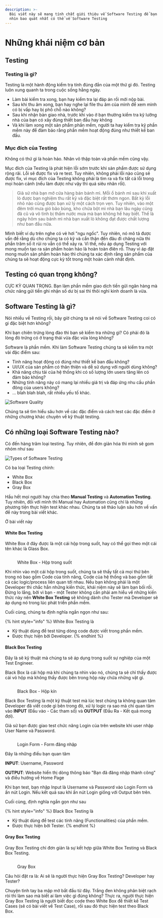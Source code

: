 ```yaml
---
description: >-
  Bài viết này sẽ mang tính chất giới thiệu về Software Testing để bạn có cái
  nhìn bao quát nhất có thể về Software Testing
---
```


# Những khái niệm cơ bản

## Testing

### Testing là gì?

Testing là một hành động kiểm tra tính đúng đắn của một thứ gì đó. Testing luôn xung quanh ta trong cuộc sống hằng ngày.&#x20;

* Làm bài kiểm tra xong, bạn hay kiểm tra lại đáp án rồi mới nộp bài.
* Sau khi thu âm xong, bạn hay nghe lại file thu âm của mình để xem mình có bị vấp hay bị phô chỗ nào không?
* Sau khi nhận bàn giao nhà, trước khi vào ở bạn thường kiểm tra kỹ lưỡng nhà của bạn có xây đúng thiết ban đầu hay không
* Và khi làm xong một sản phẩm phần mềm, người ta hay kiểm tra kỹ phần mềm này để đảm bảo rằng phần mềm hoạt động đúng như thiết kế ban đầu.

### Mục đích của Testing

Không có thứ gì là hoàn hảo. Nhân vô thập toàn và phần mềm cũng vậy.

Mục đích của Testing là phát hiện lỗi sớm trước khi sản phẩm được sử dụng rộng rãi. Lỗi sẽ được fix và re test. Tuy nhiên, không phải lỗi nào cũng sẽ được fix, vì mục đích của Testing không phải là tìm ra và fix tất cả lỗi trong mọi hoàn cảnh (nếu làm được như vậy thì quá siêu nhân rồi).

> Giả sử nhà bạn mở cửa hàng bán bánh mì. Mỗi ổ bánh mì sau khi xuất lò được bạn nghiệm thu rất kỹ và đặc biệt rất thơm ngon. Bất kỳ lỗi nhỏ nào cũng được bạn xử lý một cách trọn vẹn. Tuy nhiên, vào một đêm trời mưa gió bão bùng, kho chứa bột mì nhà bạn lâu ngày cũng đã cũ và vô tình bị thấm nước mưa mà bạn không hề hay biết. Thế là ngày hôm sau bánh mì nhà bạn xuất lò không đạt được chất lượng như ban đầu nữa.&#x20;

Mình biết ví dụ trên nghe có vẻ hơi "ngu ngốc". Tuy nhiên, nó mô tả được vấn đề rằng dù cho chúng ta có kỹ và cẩn thận đến đâu đi chăng nữa thì phần trăm số ít rủi ro vẫn có thể xảy ra. Vì thế, nếu áp dụng Testing với mong muốn tạo ra sản phẩm hoàn hảo là hoàn toàn điên rồ. Thay vì áp đặt mong muốn sản phẩm hoàn hảo thì chúng ta xác định rằng sản phẩm của chúng ta sẽ hoạt động cực kỳ tốt trong một hoàn cảnh nhất định.

## Testing có quan trọng không?

CỰC KỲ QUAN TRỌNG. Bạn làm phần mềm giao dịch tiền gửi ngân hàng mà chức năng gửi tiền ghi nhận số dư bị sai thì thôi nghỉ kinh doanh là vừa.

## Software Testing là gì?

Nói nhiều về Testing rồi, bây giờ chúng ta sẽ nói về Software Testing coi có gi đặc biệt hơn không?

Khi bạn chiên trứng lòng đào thì bạn sẽ kiểm tra những gì? Có phải đó là lòng đỏ trứng có ở trạng thái vừa đặc vừa lỏng không?

Software là phần mềm. Khi làm Software Testing chúng ta sẽ kiểm tra một vài đặc điểm sau:

* Tính năng hoạt động có đúng như thiết kế ban đầu không?
* UI/UX của sản phẩm có thân thiện và dễ sử dụng với người dùng không?
* Khả năng chịu tải của hệ thống khi có số lượng lớn users tăng lên có đảm bảo không?
* Những tính năng này có mang lại nhiều giá trị và đáp ứng nhu cầu phần đông của users không?
* ... blah blah blah, rất nhiều yếu tố khác.&#x20;

<img src="../.gitbook/assets/file.excalidraw (3).svg" alt="Software Quality" class="gitbook-drawing">

Chúng ta sẽ tìm hiểu sâu hơn về các đặc điểm và cách test các đặc điểm ở những chương khác chuyên về kỹ thuật testing.

## Có những loại Software Testing nào?

Có đến hàng trăm loại testing. Tuy nhiên, để đơn giản hóa thì mình sẽ gom nhóm như sau

<img src="../.gitbook/assets/file.excalidraw (4).svg" alt="Types of Software Testing" class="gitbook-drawing">

Có ba loại Testing chính:

* White Box
* Black Box
* Gray Box

Hầu hết mọi người hay chia theo **Manual Testing** và **Automation Testing**. Tuy nhiên, đối với mình thì Manual hay Automation cũng chỉ là những phương tiện thực hiện test khác nhau. Chúng ta sẽ thảo luận sâu hơn về vấn đề này trong bài viết khác.

Ở bài viết này

#### White Box Testing

White Box ở đây được là một cái hộp trong suốt, hay có thể gọi theo một cái tên khác là Glass Box.&#x20;

<figure><img src="../.gitbook/assets/whitebox.svg" alt=""><figcaption><p>White Box - Hộp trong suốt</p></figcaption></figure>

Khi nhìn vào một cái hộp trong suốt, chúng ta sẽ thấy tất cả mọi thứ bên trong nó bao gồm Code của tính năng, Code của hệ thống và bao gồm tất cả các logic/process liên quan tới nhau. Nếu bạn không phải là một Developer thì chắc hẳn những kiến thức, khái niệm này sẽ làm bạn bối rối. Đừng lo lắng, bởi vì bạn - một Tester không cần phải am hiểu về những kiến thức này nên **White Box Testing** sẽ không dành cho Tester mà Developer sẽ áp dụng nó trong lúc phát triển phần mềm.

Cuối cùng, chúng ta định nghĩa ngắn ngọn như sau:

{% hint style="info" %}
White Box Testing là

* Kỹ thuật dùng để test từng dòng code được viết trong phần mềm.
* Được thực hiện bởi Developer.
{% endhint %}

#### Black Box Testing

Đây là sẽ kỹ thuật mà chúng ta sẽ áp dụng trong suốt sự nghiệp của một Test Engineer.

Black Box là cái hộp mà khi chúng ta nhìn vào nó, chúng ta sẽ chỉ thấy được cái vỏ hộp mà không thấy được bên trong hộp này chứa những vật gì.

<figure><img src="../.gitbook/assets/blackbox.svg" alt=""><figcaption><p>Black Box - Hộp kín</p></figcaption></figure>

Black Box Testing là một kỹ thuật test mà lúc test chúng ta không quan tâm Developer đã viết code gì bên trong đó, xử lý logic ra sao mà chỉ quan tâm vào **INPUT** (Đầu vào - Các tham số) và **OUTPUT** (Đầu Ra - Kết quả mong đợi).

Giả sử bạn được giao test chức năng Login của trên website khi user nhập User Name và Password.&#x20;

<figure><img src="../.gitbook/assets/login-form.svg" alt=""><figcaption><p>Login Form - Form đăng nhập</p></figcaption></figure>

Đây là những điều bạn quan tâm

**INPUT**: Username, Password

**OUTPUT**: Website hiển thị dòng thông báo "Bạn đã đăng nhập thành công" và điều hướng về Home Page

Khi bạn test, bạn nhập Input là Username và Password vào Login Form và ấn nút Login. Nếu kết quả sau khi ấn nút Login giống với Output bên trên.

Cuối cùng, định nghĩa ngắn gọn như sau

{% hint style="info" %}
Black Box Testing là

* Kỹ thuật dùng để test các tính năng (Functionalities) của phần mềm.
* Được thực hiện bởi Tester.
{% endhint %}

#### Gray Box Testing

Gray Box Testing chỉ đơn giản là sự kết hợp giữa White Box Testing và Black Box Testing.

<figure><img src="../.gitbook/assets/graybox.svg" alt=""><figcaption><p>Gray Box</p></figcaption></figure>

Câu hỏi đặt ra là: Ai sẽ là người thực hiện Gray Box Testing? Developer hay Tester?

Chuyện tình tay ba mập mờ bắt đầu từ đây. Trắng đen không phân biệt rạch ròi thì làm sao mà biết ai làm việc gì đúng không? Thực ra, người thực hiện Gray Box Testing là người biết đọc code theo White Box để thiết kế Test Cases (sẽ có bài viết về Test Case), rồi sau đó thực hiện test theo Black Box.
